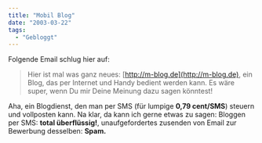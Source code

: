 ```yaml
---
title: "Mobil Blog"
date: "2003-03-22"
tags:
  - "Gebloggt"
---
```


Folgende Email schlug hier auf:

> Hier ist mal was ganz neues: [http://m-blog.de](http://m-blog.de), ein Blog, das per Internet und Handy bedient werden kann. Es wäre super, wenn Du mir Deine Meinung dazu sagen könntest!

Aha, ein Blogdienst, den man per SMS (für lumpige **0,79 cent/SMS**) steuern und vollposten kann. Na klar, da kann ich gerne etwas zu sagen:
Bloggen per SMS: **total überflüssig!**,
unaufgefordertes zusenden von Email zur Bewerbung desselben: **Spam.**
